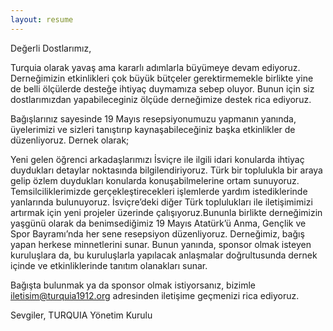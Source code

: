```yaml
---
layout: resume
---
```

Değerli Dostlarımız,

Turquia olarak yavaş ama kararlı adımlarla büyümeye devam ediyoruz. Derneğimizin etkinlikleri çok büyük bütçeler gerektirmemekle birlikte yine de belli ölçülerde desteğe ihtiyaç duymamıza sebep oluyor. Bunun için siz dostlarımızdan yapabileceginiz ölçüde derneğimize destek rica ediyoruz.

Bağışlarınız sayesinde 19 Mayıs resepsiyonumuzu yapmanın yanında, üyelerimizi ve sizleri tanıştırıp kaynaşabileceğiniz başka etkinlikler de düzenliyoruz. Dernek olarak;

Yeni gelen öğrenci arkadaşlarımızı İsviçre ile ilgili idari konularda ihtiyaç duydukları detaylar noktasında bilgilendiriyoruz.
Türk bir toplulukla bir araya gelip özlem duydukları konularda konuşabilmelerine ortam sunuyoruz.
Temsilciliklerimizde gerçekleştirecekleri işlemlerde yardım istediklerinde yanlarında bulunuyoruz.
İsviçre’deki diğer Türk toplulukları ile iletişimimizi artırmak için yeni projeler üzerinde çalışıyoruz.Bununla birlikte derneğimizin yaşgünü olarak da benimsediğimiz 19 Mayıs Atatürk’ü Anma, Gençlik ve Spor Bayramı’nda her sene resepsiyon düzenliyoruz.
Derneğimiz, bağış yapan herkese minnetlerini sunar. Bunun yanında, sponsor olmak isteyen kuruluşlara da, bu kuruluşlarla yapılacak anlaşmalar doğrultusunda dernek içinde ve etkinliklerinde tanıtım olanakları sunar.

Bağışta bulunmak ya da sponsor olmak istiyorsanız, bizimle iletisim@turquia1912.org adresinden iletişime geçmenizi rica ediyoruz.

Sevgiler,
TURQUIA Yönetim Kurulu
